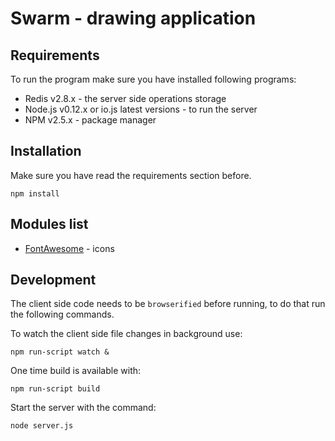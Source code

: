 
# Swarm - drawing application

## Requirements

To run the program make sure you have installed following programs:

 - Redis v2.8.x - the server side operations storage
 - Node.js v0.12.x or io.js latest versions - to run the server
 - NPM v2.5.x - package manager

## Installation

Make sure you have read the requirements section before.

```npm install```

## Modules list

 - [FontAwesome](http://fontawesome.io/) - icons

## Development

The client side code needs to be ```browserified``` before running, to do that run
the following commands.

To watch the client side file changes in background use:

```npm run-script watch &```

One time build is available with:

```npm run-script build```

Start the server with the command:

```node server.js```

